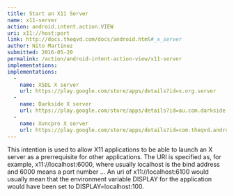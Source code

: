 ```yaml
---
title: Start an X11 Server
name: x11-server
action: android.intent.action.VIEW
uri: x11://host:port
link: http://docs.theqvd.com/docs/android.html#_x_server
author: Nito Martinez
submitted: 2016-05-20
permalink: /action/android-intent-action-view/x11-server
implementations:
implementations: 
  -    
    name: XSDL X server 
    url: https://play.google.com/store/apps/details?id=x.org.server
  -    
    name: Darkside X server 
    url: https://play.google.com/store/apps/details?id=au.com.darkside.XServer
  -    
    name: Xvncpro X server 
    url: https://play.google.com/store/apps/details?id=com.theqvd.android.xpro
---
```

This intention is used to allow X11 applications to be able to launch an X server as a prerrequisite for other applications. The URI is specified as, for example, x11://localhost:6000, where usually localhost is the bind address and 6000 means a port number ... An uri of x11://localhost:6100 would usually mean that the environment variable DISPLAY for the application would have been set to DISPLAY=localhost:100. 

